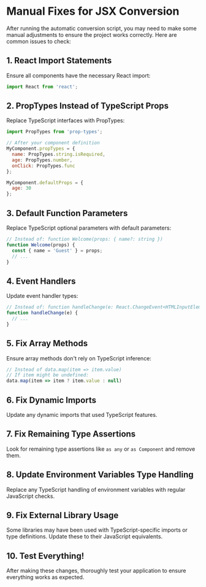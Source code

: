 
# Manual Fixes for JSX Conversion

After running the automatic conversion script, you may need to make some manual adjustments to ensure the project works correctly. Here are common issues to check:

## 1. React Import Statements

Ensure all components have the necessary React import:

```jsx
import React from 'react';
```

## 2. PropTypes Instead of TypeScript Props

Replace TypeScript interfaces with PropTypes:

```jsx
import PropTypes from 'prop-types';

// After your component definition
MyComponent.propTypes = {
  name: PropTypes.string.isRequired,
  age: PropTypes.number,
  onClick: PropTypes.func
};

MyComponent.defaultProps = {
  age: 30
};
```

## 3. Default Function Parameters

Replace TypeScript optional parameters with default parameters:

```jsx
// Instead of: function Welcome(props: { name?: string })
function Welcome(props) {
  const { name = 'Guest' } = props;
  // ...
}
```

## 4. Event Handlers

Update event handler types:

```jsx
// Instead of: function handleChange(e: React.ChangeEvent<HTMLInputElement>)
function handleChange(e) {
  // ...
}
```

## 5. Fix Array Methods

Ensure array methods don't rely on TypeScript inference:

```jsx
// Instead of data.map(item => item.value)
// If item might be undefined:
data.map(item => item ? item.value : null)
```

## 6. Fix Dynamic Imports

Update any dynamic imports that used TypeScript features.

## 7. Fix Remaining Type Assertions

Look for remaining type assertions like `as any` or `as Component` and remove them.

## 8. Update Environment Variables Type Handling

Replace any TypeScript handling of environment variables with regular JavaScript checks.

## 9. Fix External Library Usage

Some libraries may have been used with TypeScript-specific imports or type definitions. Update these to their JavaScript equivalents.

## 10. Test Everything!

After making these changes, thoroughly test your application to ensure everything works as expected.
